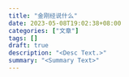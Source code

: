 ```yaml
---
title: "金刚经说什么"
date: 2023-05-08T19:02:38+08:00
categories: ["文章"]
tags: []
draft: true
description: "<Desc Text.>"
summary: "<Summary Text>"
---
```



